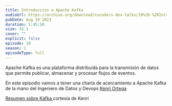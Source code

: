 ```yaml
---
title: Introduccion a Apache Kafka
audioUrl: https://archive.org/download/cucoders-dev-talks/10%20-%20Introduccion%20a%20Apache%20Kafka.ogg
pubDate: Aug 19 2023
duration: 1:45:58
size: 35.1
cover: ""
explicit: false
episode: 10
season: 1
episodeType: full
---
```


Apache Kafka es una plataforma distribuida para la transmisión de datos que permite publicar, almacenar y procesar flujos de eventos.

En este episodio vamos a tener una charla de acercamiento a Apache Kafka de la mano del Ingeniero de Datos y Devops [Kenri Ortega](https://kenridev.vercel.app/)

[Resumen sobre Kafka ](https://t.me/cucoders/171?comment=1119) cortesía de Kenri